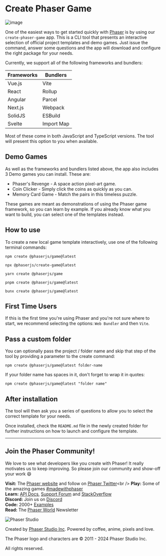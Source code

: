 # Create Phaser Game

![image](https://raw.githubusercontent.com/phaserjs/create-game/main/phaser-create-game.png)

One of the easiest ways to get started quickly with [Phaser](https://phaser.io) is by using our `create-phaser-game` app. This is a CLI tool that presents an interactive selection of official project templates and demo games. Just issue the command, answer some questions and the app will download and configure the right package for your needs.

Currently, we support all of the following frameworks and bundlers:

| Frameworks | Bundlers |
| --------- | ------- |
| Vue.js | Vite |
| React | Rollup |
| Angular | Parcel |
| Next.js | Webpack |
| SolidJS | ESBuild |
| Svelte | Import Map |

Most of these come in both JavaScript and TypeScript versions. The tool will present this option to you when available.

## Demo Games

As well as the frameworks and bundlers listed above, the app also includes 3 Demo games you can install. These are:

* Phaser's Revenge - A space action pixel-art game.
* Coin Clicker - Simply click the coins as quickly as you can.
* Memory Card Game - Match the pairs in this timeless puzzle.

These games are meant as demonstrations of using the Phaser game framework, so you can learn by example. If you already know what you want to build, you can select one of the templates instead.

## How to use

To create a new local game template interactively, use one of the following terminal commands:

```
npm create @phaserjs/game@latest
```

```
npx @phaserjs/create-game@latest
```

```
yarn create @phaserjs/game
```

```
pnpm create @phaserjs/game@latest
```

```
bunx create @phaserjs/game@latest
```

## First Time Users

If this is the first time you're using Phaser and you're not sure where to start, we recommend selecting the options: `Web Bundler` and then `Vite`.

## Pass a custom folder

You can optionally pass the project / folder name and skip that step of the tool by providing a parameter to the create command:

```
npm create @phaserjs/game@latest folder-name
```

If your folder name has spaces in it, don't forget to wrap it in quotes:

```
npm create @phaserjs/game@latest "folder name"
```

## After installation

The tool will then ask you a series of questions to allow you to select the correct template for your needs.

Once installed, check the `README.md` file in the newly created folder for further instructions on how to launch and configure the template.

---

## Join the Phaser Community!

We love to see what developers like you create with Phaser! It really motivates us to keep improving. So please join our community and show-off your work 😄

**Visit:** The [Phaser website](https://phaser.io) and follow on [Phaser Twitter](https://twitter.com/phaser_)<br />
**Play:** Some of the amazing games [#madewithphaser](https://twitter.com/search?q=%23madewithphaser&src=typed_query&f=live)<br />
**Learn:** [API Docs](https://newdocs.phaser.io), [Support Forum](https://phaser.discourse.group/) and [StackOverflow](https://stackoverflow.com/questions/tagged/phaser-framework)<br />
**Discord:** Join us on [Discord](https://discord.gg/phaser)<br />
**Code:** 2000+ [Examples](https://labs.phaser.io)<br />
**Read:** The [Phaser World](https://phaser.io/community/newsletter) Newsletter<br />

![Phaser Studio](https://raw.githubusercontent.com/phaserjs/create-game/main/phaser-studio-128.png)

Created by [Phaser Studio Inc](mailto:support@phaser.io). Powered by coffee, anime, pixels and love.

The Phaser logo and characters are &copy; 2011 - 2024 Phaser Studio Inc.

All rights reserved.
